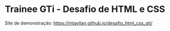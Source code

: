 # Trainee GTi - Desafio de HTML e CSS 
Site de demonstração: https://mtayllan.github.io/desafio_html_css_gti/
